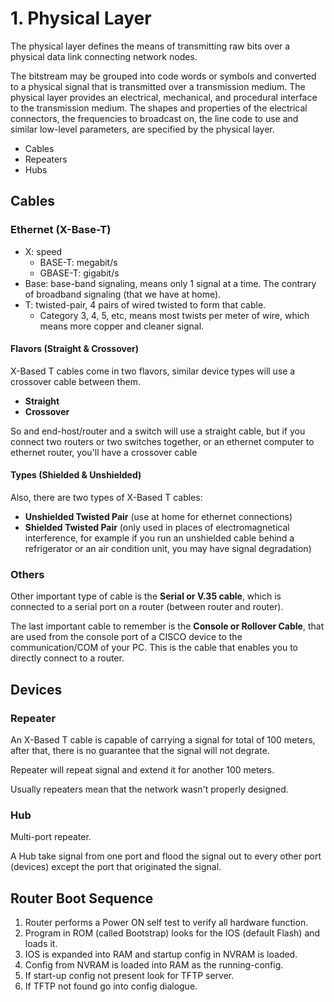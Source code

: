 # 1. Physical Layer

The physical layer defines the means of transmitting raw bits over a physical data link connecting network nodes.

The bitstream may be grouped into code words or symbols and converted to a physical signal that is transmitted over a transmission medium. The physical layer provides an electrical, mechanical, and procedural interface to the transmission medium. The shapes and properties of the electrical connectors, the frequencies to broadcast on, the line code to use and similar low-level parameters, are specified by the physical layer.

* Cables
* Repeaters
* Hubs

## Cables

### Ethernet (X-Base-T)

* X: speed
    * BASE-T: megabit/s
    * GBASE-T: gigabit/s
* Base: base-band signaling, means only 1 signal at a time. The contrary of broadband signaling (that we have at home).
* T: twisted-pair, 4 pairs of wired twisted to form that cable.
    * Category 3, 4, 5, etc, means most twists per meter of wire, which means more copper and cleaner signal.

#### Flavors (Straight & Crossover)

X-Based T cables come in two flavors, similar device types will use a crossover cable between them.
* __Straight__
* __Crossover__

So and end-host/router and a switch will use a straight cable, but if you connect two routers or two switches together, or an ethernet computer to ethernet router, you'll have a crossover cable

#### Types (Shielded & Unshielded)

Also, there are two types of X-Based T cables:
* __Unshielded Twisted Pair__ (use at home for ethernet connections)
* __Shielded Twisted Pair__ (only used in places of electromagnetical interference, for example if you run an unshielded cable behind a refrigerator or an air condition unit, you may have signal degradation)

### Others

Other important type of cable is the __Serial or V.35 cable__, which is connected to a serial port on a router (between router and router).

The last important cable to remember is the __Console or Rollover Cable__, that are used from the console port of a CISCO device to the communication/COM of your PC. This is the cable that enables you to directly connect to a router.

## Devices

### Repeater

An X-Based T cable is capable of carrying a signal for total of 100 meters, after that, there is no guarantee that the signal will not degrate.

Repeater will repeat signal and extend it for another 100 meters.

Usually repeaters mean that the network wasn't properly designed.

### Hub

Multi-port repeater.

A Hub take signal from one port and flood the signal out to every other port (devices) except the port that originated the signal.

## Router Boot Sequence

1. Router performs a Power ON self test to verify all hardware function.
2. Program in ROM (called Bootstrap) looks for the IOS (default Flash) and loads it.
3. IOS is expanded into RAM and startup config in NVRAM is loaded.
4. Config from NVRAM is loaded into RAM as the running-config.
5. If start-up config not present look for TFTP server.
6. If TFTP not found go into config dialogue.
